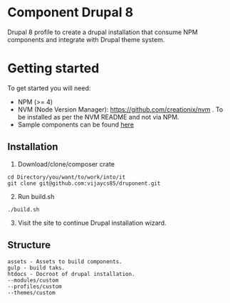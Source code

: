 # Component Drupal 8
Drupal 8 profile to create a drupal installation that consume NPM components and integrate with Drupal theme system.

# Getting started
To get started you will need:
* NPM (>= 4)
* NVM (Node Version Manager): https://github.com/creationix/nvm . To be installed as per the NVM README and not via NPM.
* Sample components can be found [here](https://www.npmjs.com/~eurostar-npm)

## Installation

1. Download/clone/composer crate 
```
cd Directory/you/want/to/work/into/it
git clone git@github.com:vijaycs85/druponent.git

```
2. Run build.sh
```
./build.sh
```
3. Visit the site to continue Drupal installation wizard.


## Structure
```
assets - Assets to build components.
gulp - build taks.
htdocs - Docroot of drupal installation.
--modules/custom
--profiles/custom
--themes/custom

```
